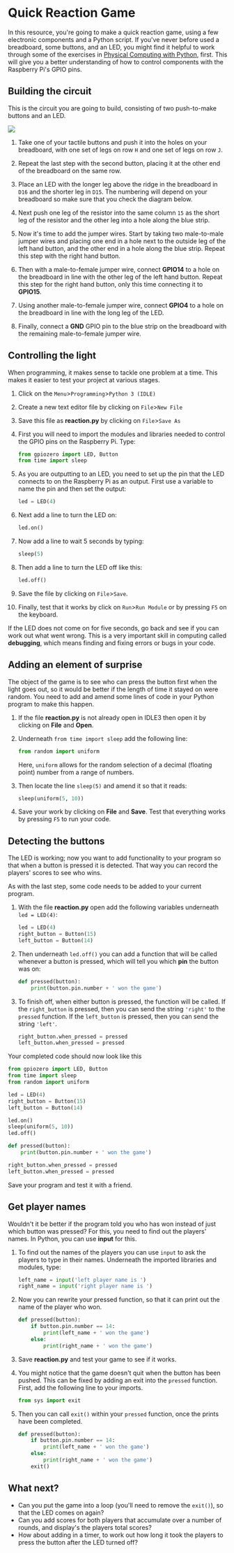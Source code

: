 # Quick Reaction Game

In this resource, you're going to make a quick reaction game, using a few electronic components and a Python script. If you've never before used a breadboard, some buttons, and an LED, you might find it helpful to work through some of the exercises in [Physical Computing with Python](https://www.raspberrypi.org/learning/physical-computing-with-python/), first. This will give you a better understanding of how to control components with the Raspberry Pi's GPIO pins.

## Building the circuit

This is the circuit you are going to build, consisting of two push-to-make buttons and an LED.

![](images/quick-reaction-circuit.png)

1. Take one of your tactile buttons and push it into the holes on your breadboard, with one set of legs on row `H` and one set of legs on row `J`.

1. Repeat the last step with the second button, placing it at the other end of the breadboard on the same row.

1. Place an LED with the longer leg above the ridge in the breadboard in `D16` and the shorter leg in `D15`. The numbering will depend on your breadboard so make sure that you check the diagram below.

1. Next push one leg of the resistor into the same column `15` as the short leg of the resistor and the other leg into a hole along the blue strip.

1. Now it's time to add the jumper wires. Start by taking two male-to-male jumper wires and placing one end in a hole next to the outside leg of the left hand button, and the other end in a hole along the blue strip. Repeat this step with the right hand button.

1. Then with a male-to-female jumper wire, connect **GPIO14** to a hole on the breadboard in line with the other leg of the left hand button. Repeat this step for the right hand button, only this time connecting it to **GPIO15**.

1. Using another male-to-female jumper wire, connect **GPIO4** to a hole on the breadboard in line with the long leg of the LED.

9. Finally, connect a **GND** GPIO pin to the blue strip on the breadboard with the remaining male-to-female jumper wire.

## Controlling the light

When programming, it makes sense to tackle one problem at a time. This makes it easier to test your project at various stages.

1. Click on the  `Menu`>`Programming`>`Python 3 (IDLE)`

1. Create a new text editor file by clicking on `File`>`New File`

1. Save this file as **reaction.py** by clicking on `File`>`Save As`

1. First you will need to import the modules and libraries needed to control the GPIO pins on the Raspberry Pi. Type:

	```python
	from gpiozero import LED, Button
	from time import sleep
	```

1. As you are outputting to an LED, you need to set up the pin that the LED connects to on the Raspberry Pi as an output. First use a variable to name the pin and then set the output:

	```python
	led = LED(4)
	```
	
1. Next add a line to turn the LED on:

	```python
	led.on()
	```
	
1. Now add a line to wait 5 seconds by typing:

	```python
	sleep(5)
	```

1. Then add a line to turn the LED off like this:

	```python
	led.off()
	```
1. Save the file by clicking on `File`>`Save`.

1. Finally, test that it works by click on `Run`>`Run Module` or by pressing `F5` on the keyboard.

If the LED does not come on for five seconds, go back and see if you can work out what went wrong. This is a very important skill in computing called **debugging**, which means finding and fixing errors or bugs in your code.


## Adding an element of surprise

The object of the game is to see who can press the button first when the light goes out, so it would be better if the length of time it stayed on were random. You need to add and amend some lines of code in your Python program to make this happen.

1. If the file **reaction.py** is not already open in IDLE3 then open it by clicking on **File** and **Open**.

1. Underneath `from time import sleep` add the following line:

	```python
	from random import uniform
	```
    Here, `uniform` allows for the random selection of a decimal (floating point) number from a range of numbers.
	
1. Then locate the line `sleep(5)` and amend it so that it reads:

	```python
	sleep(uniform(5, 10))
	```

1. Save your work by clicking on **File** and **Save**. Test that everything works by pressing `F5` to run your code.

## Detecting the buttons

The LED is working; now you want to add functionality to your program so that when a button is pressed it is detected. That way you can record the players' scores to see who wins.

As with the last step, some code needs to be added to your current program.

1. With the file **reaction.py** open add the following variables underneath `led = LED(4)`:

	```python
	led = LED(4)
	right_button = Button(15)
	left_button = Button(14)
	```

1. Then underneath `led.off()` you can add a function that will be called whenever a button is pressed, which will tell you which **pin** the button was on:

	``` python
	def pressed(button):
	    print(button.pin.number + ' won the game')
	```

1. To finish off, when either button is pressed, the function will be called. If the `right_button` is pressed, then you can send the string `'right'` to the `pressed` function. If the `left_button` is pressed, then you can send the string `'left'`.

	``` python
	right_button.when_pressed = pressed
	left_button.when_pressed = pressed
	```

Your completed code should now look like this

``` python
from gpiozero import LED, Button
from time import sleep
from random import uniform

led = LED(4)
right_button = Button(15)
left_button = Button(14)

led.on()
sleep(uniform(5, 10))
led.off()

def pressed(button):
	print(button.pin.number + ' won the game')

right_button.when_pressed = pressed
left_button.when_pressed = pressed
```

Save your program and test it with a friend.

## Get player names

Wouldn't it be better if the program told you who has won instead of just which button was pressed? For this, you need to find out the players' names. In Python, you can use **input** for this.

1. To find out the names of the players you can use `input` to ask the players to type in their names. Underneath the imported libraries and modules, type:

	```python
	left_name = input('left player name is ')
	right_name = input('right player name is ')
	```
1. Now you can rewrite your pressed function, so that it can print out the name of the player who won.

	``` python
	def pressed(button):
		if button.pin.number == 14:
			print(left_name + ' won the game')
		else:
			print(right_name + ' won the game')
	```

1. 	Save **reaction.py** and test your game to see if it works.

1. You might notice that the game doesn't quit when the button has been pushed. This can be fixed by adding an exit into the `pressed` function. First, add the following line to your imports.

	``` python
	from sys import exit
	```

1. Then you can call `exit()` within your `pressed` function, once the prints have been completed.

	``` python
	def pressed(button):
		if button.pin.number == 14:
			print(left_name + ' won the game')
		else:
			print(right_name + ' won the game')
		exit()
	```

## What next?

- Can you put the game into a loop (you'll need to remove the `exit()`), so that the LED comes on again?
- Can you add scores for both players that accumulate over a number of rounds, and display's the players total scores?
- How about adding in a timer, to work out how long it took the players to press the button after the LED turned off?
